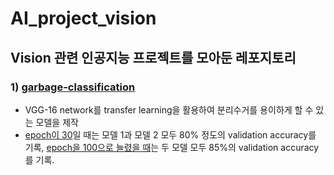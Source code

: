 # AI_project_vision

## Vision 관련 인공지능 프로젝트를 모아둔 레포지토리

### 1) [garbage-classification]()

* VGG-16 network를 transfer learning을 활용하여 분리수거를 용이하게 할 수 있는 모델을 제작
* [epoch이 30](https://github.com/aimclee/AI_project_vision/blob/master/garbage-classification/VGG_16%EC%9D%84_%ED%99%9C%EC%9A%A9%ED%95%9C_trash_%EB%B6%84%EB%A5%98.ipynb)일 때는 모델 1과 모델 2 모두 80% 정도의 validation accuracy를 기록, [epoch을 100으로 늘렸을 때](https://github.com/aimclee/AI_project_vision/blob/master/garbage-classification/VGG_16%EC%9D%84_%ED%99%9C%EC%9A%A9%ED%95%9C_trash_%EB%B6%84%EB%A5%98(epoch%3D100).ipynb)는 두 모델 모두 85%의 validation accuracy를 기록. 
